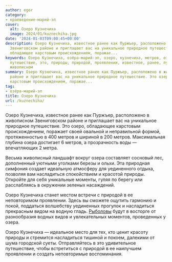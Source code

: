 ```yaml
---
author: egor
category:
- краеведение-марий-эл
cover:
  alt: Озеро Кузнечиха
  image: 2024/01/kuznechiha.jpg
date: '2024-01-03T09:00:45+00:00'
description: Озеро Кузнечиха, известное ранее как Пуржъер, расположено в живописном
  Звениговском районе и приглашает вас на уникальное природное путешествие. Это озеро,
  обладающее карстовым происхождением, поражае...
keywords: Озеро Кузнечиха, озёра-марий-эл, озеро, кузнечиха, метров, озера, насладиться,
  путешествие, это, природы, природой, проявлении, известное, ранее, пуржъер, расположено,
  живописном
summary: Озеро Кузнечиха, известное ранее как Пуржъер, расположено в живописном Звениговском
  районе и приглашает вас на уникальное природное путешествие. Это озеро, обладающее
  карстовым происхождением, поражае...
tag:
- озёра-марий-эл
title: Озеро Кузнечиха
url: /kuznechiha/
---
```


Озеро Кузнечиха, известное ранее как Пуржъер, расположено в живописном Звениговском районе и приглашает вас на уникальное природное путешествие. Это озеро, обладающее карстовым происхождением, поражает своей овальной и неправильной формой, протяженностью в 400 метров и шириной в 200 метров. Максимальная глубина озера достигает 6 метров, а прозрачность воды — впечатляющих 2 метра.

Весьма живописный ландшафт вокруг озера составляет сосновый лес, дополненный уютными уголками березы и ольхи. Эта природная симфония создает идеальную атмосферу для уединенного отдыха, позволяя вам насладиться спокойствием и красотой природы. Откройте для себя уникальные моменты, гуляя по берегу или расслабляясь в окружении зеленых насаждений.

Озеро Кузнечиха станет местом встречи с природой в ее неповторимом проявлении. Здесь вы сможете ощутить гармонию и покой, поддаться волшебству уединенных прогулок и насладиться прекрасным видом на водную гладь. [Рыболовы](/rybnaya-dusha/) будут в восторге от разнообразия водных видов и увлекательных моментов, проведенных у озера.

Озеро Кузнечиха — идеальное место для тех, кто ценит красоту природы и стремится насладиться тишиной и покоем, далекими от шума городской суеты. Отправляйтесь в это удивительное путешествие, чтобы встретиться с природой в ее наилучшем проявлении и создать неповторимые воспоминания.
